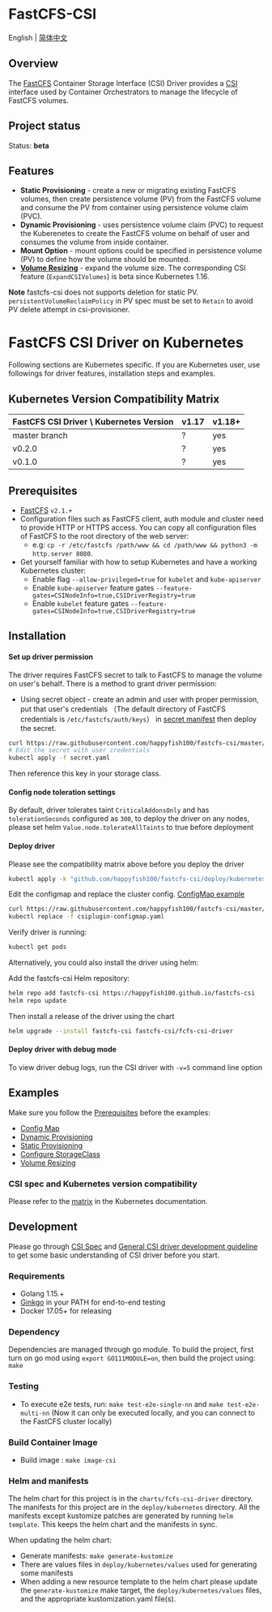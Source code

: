 # FastCFS-CSI

English | [简体中文](./README-zh_CN.md)

## Overview

The [FastCFS](https://github.com/happyfish100/FastCFS/) Container Storage Interface (CSI) Driver provides a [CSI](https://github.com/container-storage-interface/spec/blob/master/spec.md) interface used by Container Orchestrators to manage the lifecycle of FastCFS volumes.

## Project status

Status: **beta**

## Features
* **Static Provisioning** - create a new or migrating existing FastCFS volumes, then create persistence volume (PV) from the FastCFS volume and consume the PV from container using persistence volume claim (PVC).
* **Dynamic Provisioning** - uses persistence volume claim (PVC) to request the Kuberenetes to create the FastCFS volume on behalf of user and consumes the volume from inside container. 
* **Mount Option** - mount options could be specified in persistence volume (PV) to define how the volume should be mounted.
* **[Volume Resizing](https://kubernetes-csi.github.io/docs/volume-expansion.html)** - expand the volume size. The corresponding CSI feature (`ExpandCSIVolumes`) is beta since Kubernetes 1.16.

**Note** fastcfs-csi does not supports deletion for static PV.
`persistentVolumeReclaimPolicy` in PV spec must be set to `Retain` to avoid PV delete attempt in csi-provisioner.

# FastCFS CSI Driver on Kubernetes
Following sections are Kubernetes specific. If you are Kubernetes user, use followings for driver features, installation steps and examples.

## Kubernetes Version Compatibility Matrix
| FastCFS CSI Driver \ Kubernetes Version| v1.17 | v1.18+ |
|----------------------------------------|-------|-------|
| master branch                          | ?     | yes   |
| v0.2.0                                 | ?     | yes   |
| v0.1.0                                 | ?     | yes   |

## Prerequisites
* [FastCFS](https://github.com/happyfish100/FastCFS/) `v2.1.+ `
* Configuration files such as FastCFS client, auth module and cluster need to provide HTTP or HTTPS access. You can copy all configuration files of FastCFS to the root directory of the web server:
    * e.g: `cp -r /etc/fastcfs /path/www && cd /path/www && python3 -m http.server 8080`.
* Get yourself familiar with how to setup Kubernetes and have a working Kubernetes cluster:
    * Enable flag `--allow-privileged=true` for `kubelet` and `kube-apiserver`
    * Enable `kube-apiserver` feature gates `--feature-gates=CSINodeInfo=true,CSIDriverRegistry=true`
    * Enable `kubelet` feature gates `--feature-gates=CSINodeInfo=true,CSIDriverRegistry=true`
    
## Installation
#### Set up driver permission
The driver requires FastCFS secret to talk to FastCFS to manage the volume on user's behalf. There is a method to grant driver permission:

- Using secret object - create an admin and user with proper permission, put that user's credentials （The default directory of FastCFS credentials is `/etc/fastcfs/auth/keys`） in [secret manifest](./deploy/kubernetes/secret.yaml) then deploy the secret.

```sh
curl https://raw.githubusercontent.com/happyfish100/fastcfs-csi/master/deploy/kubernetes/secret.yaml > secret.yaml
# Edit the secret with user credentials
kubectl apply -f secret.yaml
```

Then reference this key in your storage class.

#### Config node toleration settings
By default, driver tolerates taint `CriticalAddonsOnly` and has `tolerationSeconds` configured as `300`, to deploy the driver on any nodes, please set helm `Value.node.tolerateAllTaints` to true before deployment

#### Deploy driver
Please see the compatibility matrix above before you deploy the driver

```sh
kubectl apply -k "github.com/happyfish100/fastcfs-csi/deploy/kubernetes/overlays/dev/?ref=main"
```

Edit the configmap and replace the cluster config. [ConfigMap example](./examples/kubernetes/config-map/README.md)
```sh
curl https://raw.githubusercontent.com/happyfish100/fastcfs-csi/master/deploy/kubernetes/base/csiplugin-configmap.yaml > csiplugin-configmap.yaml
kubectl replace -f csiplugin-configmap.yaml
```

Verify driver is running:
```sh
kubectl get pods
```

Alternatively, you could also install the driver using helm:

Add the fastcfs-csi Helm repository:
```sh
helm repo add fastcfs-csi https://happyfish100.github.io/fastcfs-csi
helm repo update
```

Then install a release of the driver using the chart
```sh
helm upgrade --install fastcfs-csi fastcfs-csi/fcfs-csi-driver
```


#### Deploy driver with debug mode
To view driver debug logs, run the CSI driver with `-v=5` command line option

## Examples
Make sure you follow the [Prerequisites](README.md#Prerequisites) before the examples:
* [Config Map](./examples/kubernetes/config-map)
* [Dynamic Provisioning](./examples/kubernetes/dynamic-provisioning)
* [Static Provisioning](./examples/kubernetes/static-provisioning)
* [Configure StorageClass](./examples/kubernetes/storageclass)
* [Volume Resizing](./examples/kubernetes/resizing)

### CSI spec and Kubernetes version compatibility

Please refer to the [matrix](https://kubernetes-csi.github.io/docs/#kubernetes-releases)
in the Kubernetes documentation.

## Development
Please go through [CSI Spec](https://github.com/container-storage-interface/spec/blob/master/spec.md) and [General CSI driver development guideline](https://kubernetes-csi.github.io/docs/developing.html) to get some basic understanding of CSI driver before you start.

### Requirements
* Golang 1.15.+
* [Ginkgo](https://github.com/onsi/ginkgo) in your PATH for end-to-end testing
* Docker 17.05+ for releasing

### Dependency
Dependencies are managed through go module. To build the project, first turn on go mod using `export GO111MODULE=on`, then build the project using: `make`

### Testing

* To execute e2e tests, run: `make test-e2e-single-nn` and `make test-e2e-multi-nn` (Now it can only be executed locally, and you can connect to the FastCFS cluster locally)

### Build Container Image
* Build image : `make image-csi`

### Helm and manifests
The helm chart for this project is in the `charts/fcfs-csi-driver` directory.  The manifests for this project are in the `deploy/kubernetes` directory.  All the manifests except kustomize patches are generated by running `helm template`.  This keeps the helm chart and the manifests in sync.

When updating the helm chart:
* Generate manifests: `make generate-kustomize`
* There are values files in `deploy/kubernetes/values` used for generating some manifests
* When adding a new resource template to the helm chart please update the `generate-kustomize` make target, the `deploy/kubernetes/values` files, and the appropriate kustomization.yaml file(s).
